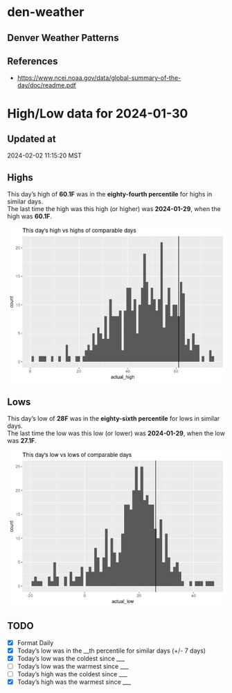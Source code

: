 

# den-weather

## Denver Weather Patterns

## References

- <https://www.ncei.noaa.gov/data/global-summary-of-the-day/doc/readme.pdf>

# High/Low data for 2024-01-30

## Updated at

2024-02-02 11:15:20 MST

## Highs

This day’s high of **60.1F** was in the **eighty-fourth percentile** for
highs in similar days.  
The last time the high was this high (or higher) was **2024-01-29**,
when the high was **60.1F**.

![](readme_files/figure-commonmark/unnamed-chunk-4-1.png)

## Lows

This day’s low of **28F** was in the **eighty-sixth percentile** for
lows in similar days.  
The last time the low was this low (or lower) was **2024-01-29**, when
the low was **27.1F**.

![](readme_files/figure-commonmark/unnamed-chunk-6-1.png)

## TODO

- [x] Format Daily
- [x] Today’s low was in the \_\_th percentile for similar days (+/- 7
  days)
- [x] Today’s low was the coldest since \_\_\_
- [ ] Today’s low was the warmest since \_\_\_
- [ ] Today’s high was the coldest since \_\_\_
- [x] Today’s high was the warmest since \_\_\_
